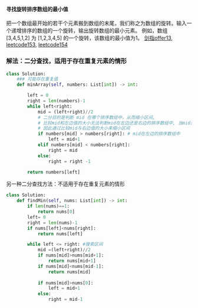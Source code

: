 #### 寻找旋转排序数组的最小值
把一个数组最开始的若干个元素搬到数组的末尾，我们称之为数组的旋转。输入一个递增排序的数组的一个旋转，输出旋转数组的最小元素。
例如，数组 [3,4,5,1,2] 为 [1,2,3,4,5] 的一个旋转，该数组的最小值为1。 [剑指offer13](https://leetcode-cn.com/problems/xuan-zhuan-shu-zu-de-zui-xiao-shu-zi-lcof/), [leetcode153](https://leetcode-cn.com/problems/find-minimum-in-rotated-sorted-array/), [leetcode154](https://leetcode-cn.com/problems/find-minimum-in-rotated-sorted-array-ii/)

### 解法：二分查找，适用于存在重复元素的情形
```python
class Solution:
    ### 可能存在重复值
    def minArray(self, numbers: List[int]) -> int:

        left = 0
        right = len(numbers)-1
        while left<right:
            mid = (left+right)//2
            # 二分目的是判断 mid 在哪个排序数组中，从而缩小区间,
            # 比较mid和左边值的大小无法判断mid在左边还是右边的排序数组中, 当mid对应值大于左边值时, 比如数组是[1,3,5,7]
            # 因此通过比较mid与右边值的大小来缩小区间
            if numbers[mid] > numbers[right]: # mid在左边的排序数组中
                left = mid+1
            elif numbers[mid] < numbers[right]:
                right = mid
            else:
                right = right -1

        return numbers[left]
```

另一种二分查找方法：不适用于存在重复元素的情形
```python
class Solution:
    def findMin(self, nums: List[int]) -> int:
        if len(nums)==1:
            return nums[0]
        left= 0 
        right = len(nums)-1
        if nums[left]<nums[right]:
            return nums[left]

        while left <= right: #搜索区间
            mid =(left+right)//2
            if nums[mid]>nums[mid+1]:
                return nums[mid+1]
            if nums[mid]<nums[mid-1]:
                return nums[mid]
            
            if nums[mid]>nums[0]:
                left = mid+1
            else:
                right = mid-1
        

```
